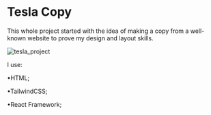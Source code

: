 # Tesla Copy

This whole project started with the idea of making a copy from a well-known website to prove my design and layout skills.



![tesla_project](https://user-images.githubusercontent.com/77098686/193466303-c903b304-76a5-430c-ac48-989e59431510.png)


I use:

•HTML;

•TailwindCSS;

•React Framework;

